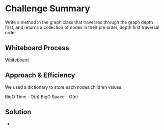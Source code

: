 # Challenge Summary

Write a method in the graph class that traverses through the graph depth first, and returns a collection of nodes in their pre order, depth first traversal order

## Whiteboard Process

[Whiteboard](codechallenge39.jpg)

## Approach & Efficiency

We used a dictionary to store each nodes children values.

BigO Time - O(n)
BigO Space - O(n)

## Solution

-
